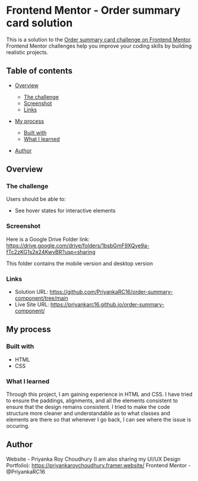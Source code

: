 # Frontend Mentor - Order summary card solution

This is a solution to the [Order summary card challenge on Frontend Mentor](https://www.frontendmentor.io/challenges/order-summary-component-QlPmajDUj). Frontend Mentor challenges help you improve your coding skills by building realistic projects. 

## Table of contents

- [Overview](#overview)
  - [The challenge](#the-challenge)
  - [Screenshot](#screenshot)
  - [Links](#links)
- [My process](#my-process)
  - [Built with](#built-with)
  - [What I learned](#what-i-learned)
 
- [Author](#author)


## Overview

### The challenge

Users should be able to:

- See hover states for interactive elements

### Screenshot

Here is a Google Drive Folder link: https://drive.google.com/drive/folders/1bsbGmF9XQye9a-fTc2zKG1s2e24KwvBR?usp=sharing

This folder contains the mobile version and desktop version

### Links

- Solution URL: https://github.com/PriyankaRC16/order-summary-component/tree/main
- Live Site URL: https://priyankarc16.github.io/order-summary-component/

## My process

### Built with

- HTML
- CSS

### What I learned

Through this project, I am gaining experience in HTML and CSS. I have tried to ensure the paddings, alignments, and all the elements consistent to ensure that the design remains consistent. I tried to make the code structure more cleaner and understandable as to what classes and elements are there so that whenever I go back, I can see where the issue is occuring.


## Author

Website - Priyanka Roy Choudhury (I am also sharing my UI/UX Design Portfolio): https://priyankaroychoudhury.framer.website/
Frontend Mentor - @PriyankaRC16

